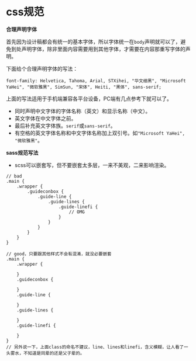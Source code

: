 # css规范

**合理声明字体**

首先因为设计稿都会有统一的基本字体，所以字体统一在`body`声明就可以了，避免到处声明字体，除非里面内容需要用到其他字体，才需要在内容那重写字体的声明。

下面给个合理声明字体的写法：
```
font-family: Helvetica, Tahoma, Arial, STXihei, "华文细黑", "Microsoft YaHei", "微软雅黑", SimSun, "宋体", Heiti, "黑体", sans-serif;
```

上面的写法适用于手机端兼容各平台设备，PC端有几点参考下就可以了。

* 同时声明中文字体的字体名称（英文）和显示名称（中文）。
* 英文字体在中文字体之前。
* 最后补充英文字体族。`serif`或`sans-serif`。
* 有空格的英文字体名称和中文字体名称加上双引号。如`"Microsoft YaHei", "微软雅黑"`。

**sass规范写法**

* scss可以嵌套写，但不要嵌套太多层，一来不美观，二来影响渲染。

```
// bad
.main {
    .wrapper {
        .guideconbox {
            .guide-line {
                .guide-lines {
                    .guide-linefi {
                        // OMG
                    }
                }
            }
        }
    }
}

// good，只要跟其他样式不会有混淆，就没必要嵌套
.main {
    .wrapper {

    }
    .guideconbox {

    }
    .guide-line {

    }
    .guide-lines {

    }
    .guide-linefi {

    }
}
// 另外说一下，上面class的命名不建议，line、lines和linefi，含义模糊，让人看了一头雾水，不知道是同辈的还是父子辈的。
```
